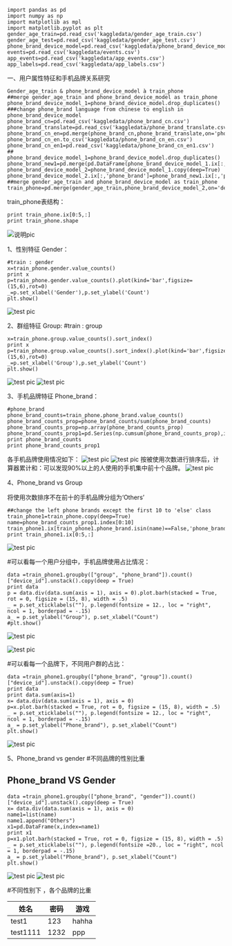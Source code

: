 ```
import pandas as pd
import numpy as np
import matplotlib as mpl
import matplotlib.pyplot as plt
gender_age_train=pd.read_csv('kaggledata/gender_age_train.csv')
gender_age_test=pd.read_csv('kaggledata/gender_age_test.csv')
phone_brand_device_model=pd.read_csv('kaggledata/phone_brand_device_model.csv')
events=pd.read_csv('kaggledata/events.csv')
app_events=pd.read_csv('kaggledata/app_events.csv')
app_labels=pd.read_csv('kaggledata/app_labels.csv')
```

一、用户属性特征和手机品牌关系研究

```
Gender_age_train & phone_brand_device_model à train_phone
##merge gender_age_train and phone_brand_device_model as train_phone
phone_brand_device_model_1=phone_brand_device_model.drop_duplicates()
###change phone_brand language from chinese to english in phone_brand_device_model
phone_brand_cn=pd.read_csv('kaggledata/phone_brand_cn.csv')
phone_brand_translate=pd.read_csv('kaggledata/phone_brand_translate.csv')
phone_brand_cn_en=pd.merge(phone_brand_cn,phone_brand_translate,on='phone_brand_cn',how='left')
phone_brand_cn_en.to_csv('kaggledata/phone_brand_cn_en.csv')
phone_brand_cn_en1=pd.read_csv('kaggledata/phone_brand_cn_en1.csv')
##
phone_brand_device_model_1=phone_brand_device_model.drop_duplicates()
phone_brand_new1=pd.merge(pd.DataFrame(phone_brand_device_model_1.ix[:,'phone_brand']),phone_brand_cn_en1,on='phone_brand',how='left')
phone_brand_device_model_2=phone_brand_device_model_1.copy(deep=True)
phone_brand_device_model_2.ix[:,'phone_brand']=phone_brand_new1.ix[:,'phone_brand_en']
##merge gender_age_train and phone_brand_device_model as train_phone
train_phone=pd.merge(gender_age_train,phone_brand_device_model_2,on='device_id',how='left')
```

train_phone表结构：
```
print train_phone.ix[0:5,:]
print train_phone.shape
```

![说明pic](/pic/train_phone.png)

1、性别特征 Gender：

```
#train : gender
x=train_phone.gender.value_counts()
print x
p=train_phone.gender.value_counts().plot(kind='bar',figsize=(15,6),rot=0)
_=p.set_xlabel('Gender'),p.set_ylabel('Count')
plt.show()
```

![test pic](/pic/basic1.png)

2、群组特征 Group:
#train : group
```
x=train_phone.group.value_counts().sort_index()
print x
p=train_phone.group.value_counts().sort_index().plot(kind='bar',figsize=(15,6),rot=0)
_=p.set_xlabel('Group'),p.set_ylabel('Count')
plt.show()
```
![test pic](/pic/group.png)
![test pic](/pic/basic2.png)


3、手机品牌特征 Phone_brand：

```
#phone_brand
phone_brand_counts=train_phone.phone_brand.value_counts()
phone_brand_counts_prop=phone_brand_counts/sum(phone_brand_counts)
phone_brand_counts_prop=np.array(phone_brand_counts_prop)
phone_brand_counts_prop1=pd.Series(np.cumsum(phone_brand_counts_prop),index=phone_brand_counts.index)
print phone_brand_counts
print phone_brand_counts_prop1
```

各手机品牌使用情况如下：
![test pic](/pic/phone_brand.png)
![test pic](/pic/phone.png)
按被使用次数进行排序后，计算器累计和：可以发现90%以上的人使用的手机集中前十个品牌。
![test pic](/pic/phone_brand_prop_cumsum.png)




4、Phone_brand vs Group

将使用次数排序不在前十的手机品牌分组为‘Others’

```
##change the left phone brands except the first 10 to 'else' class
train_phone1=train_phone.copy(deep=True)
name=phone_brand_counts_prop1.index[0:10]
train_phone1.ix[train_phone1.phone_brand.isin(name)==False,'phone_brand']='Others'
print train_phone1.ix[0:5,:]
```
![test pic](/pic/train_phone1.png)


#可以看每一个用户分组中，手机品牌使用占比情况：
```
data =train_phone1.groupby(["group", "phone_brand"]).count()["device_id"].unstack().copy(deep = True)
print data
p = data.div(data.sum(axis = 1), axis = 0).plot.barh(stacked = True, rot = 0, figsize = (15, 8), width = .5)
_ = p.set_xticklabels(""), p.legend(fontsize = 12., loc = "right", ncol = 1, borderpad = -.15)
a_ = p.set_ylabel("Group"), p.set_xlabel("Count")
#plt.show()
```
![test pic](/pic/group_phonebrand.png)

![test pic](/pic/basic3.png)

#可以看每一个品牌下，不同用户群的占比：
```
data =train_phone1.groupby(["phone_brand", "group"]).count()["device_id"].unstack().copy(deep = True)
print data
print data.sum(axis=1)
x= data.div(data.sum(axis = 1), axis = 0)
p=x.plot.barh(stacked = True, rot = 0, figsize = (15, 8), width = .5)
_ = p.set_xticklabels(""), p.legend(fontsize = 12., loc = "right", ncol = 1, borderpad = -.15)
a_ = p.set_ylabel("Phone_brand"), p.set_xlabel("Count")
plt.show()
```

![test pic](/pic/basic4.png)

5、Phone_brand vs gender
#不同品牌的性别比重

## Phone_brand VS Gender
```
data =train_phone1.groupby(["phone_brand", "gender"]).count()["device_id"].unstack().copy(deep = True)
x= data.div(data.sum(axis = 1), axis = 0)
name1=list(name)
name1.append("Others")
x1=pd.DataFrame(x,index=name1)
print x1
p=x1.plot.barh(stacked = True, rot = 0, figsize = (15, 8), width = .5)
_ = p.set_xticklabels(""), p.legend(fontsize =20., loc = "right", ncol = 1, borderpad = -.15)
a_ = p.set_ylabel("Phone_brand"), p.set_xlabel("Count")
plt.show()
```
![test pic](/pic/phonebrand_gender.png)
![test pic](/pic/basic5.png)

#不同性别下 ，各个品牌的比重


|姓名|密码|游戏|
|---|---|----|
|test1|123|hahha|
|test1111|1232|ppp|
